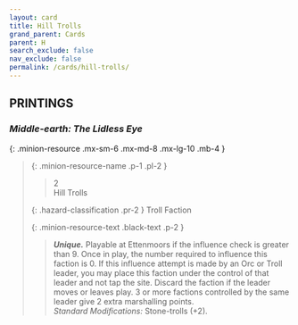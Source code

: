 ```yaml
---
layout: card
title: Hill Trolls
grand_parent: Cards
parent: H
search_exclude: false
nav_exclude: false
permalink: /cards/hill-trolls/
---
```


## PRINTINGS


### _Middle-earth: The Lidless Eye_

{: .minion-resource .mx-sm-6 .mx-md-8 .mx-lg-10 .mb-4 }
> {: .minion-resource-name .p-1 .pl-2 }
> > <div class="hazard-mp">2</div>
> > <div class="card-name">Hill Trolls</div>
>
> {: .hazard-classification .pr-2 }
> Troll Faction
>
> {: .minion-resource-text .black-text .p-2 }
> > _**Unique.**_ Playable at Ettenmoors if the influence check is greater than 9. Once in play, the number required to influence this faction is 0. If this influence attempt is made by an Orc or Troll leader, you may place this faction under the control of that leader and not tap the site. Discard the faction if the leader moves or leaves play. 3 or more factions controlled by the same leader give 2 extra marshalling points. <br>_Standard Modifications:_ Stone-trolls (+2).   
> 

